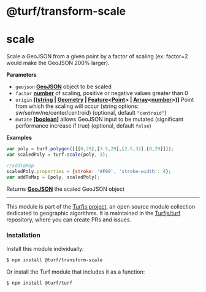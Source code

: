# @turf/transform-scale

# scale

Scale a GeoJSON from a given point by a factor of scaling (ex: factor=2 would make the GeoJSON 200% larger).

**Parameters**

-   `geojson` **[GeoJSON](http://geojson.org/geojson-spec.html#geojson-objects)** object to be scaled
-   `factor` **[number](https://developer.mozilla.org/en-US/docs/Web/JavaScript/Reference/Global_Objects/Number)** of scaling, positive or negative values greater than 0
-   `origin` **\[([string](https://developer.mozilla.org/en-US/docs/Web/JavaScript/Reference/Global_Objects/String) \| [Geometry](http://geojson.org/geojson-spec.html#geometry) \| [Feature](http://geojson.org/geojson-spec.html#feature-objects)&lt;[Point](http://geojson.org/geojson-spec.html#point)> | [Array](https://developer.mozilla.org/en-US/docs/Web/JavaScript/Reference/Global_Objects/Array)&lt;[number](https://developer.mozilla.org/en-US/docs/Web/JavaScript/Reference/Global_Objects/Number)>)]** Point from which the scaling will occur (string options: sw/se/nw/ne/center/centroid) (optional, default `"centroid"`)
-   `mutate` **\[[boolean](https://developer.mozilla.org/en-US/docs/Web/JavaScript/Reference/Global_Objects/Boolean)]** allows GeoJSON input to be mutated (significant performance increase if true) (optional, default `false`)

**Examples**

```javascript
var poly = turf.polygon([[[0,29],[3.5,29],[2.5,32],[0,29]]]);
var scaledPoly = turf.scale(poly, 3);

//addToMap
scaledPoly.properties = {stroke: '#F00', 'stroke-width': 4};
var addToMap = [poly, scaledPoly];
```

Returns **[GeoJSON](http://geojson.org/geojson-spec.html#geojson-objects)** the scaled GeoJSON object

<!-- This file is automatically generated. Please don't edit it directly:
if you find an error, edit the source file (likely index.js), and re-run
./scripts/generate-readmes in the turf project. -->

---

This module is part of the [Turfjs project](http://turfjs.org/), an open source
module collection dedicated to geographic algorithms. It is maintained in the
[Turfjs/turf](https://github.com/Turfjs/turf) repository, where you can create
PRs and issues.

### Installation

Install this module individually:

```sh
$ npm install @turf/transform-scale
```

Or install the Turf module that includes it as a function:

```sh
$ npm install @turf/turf
```

